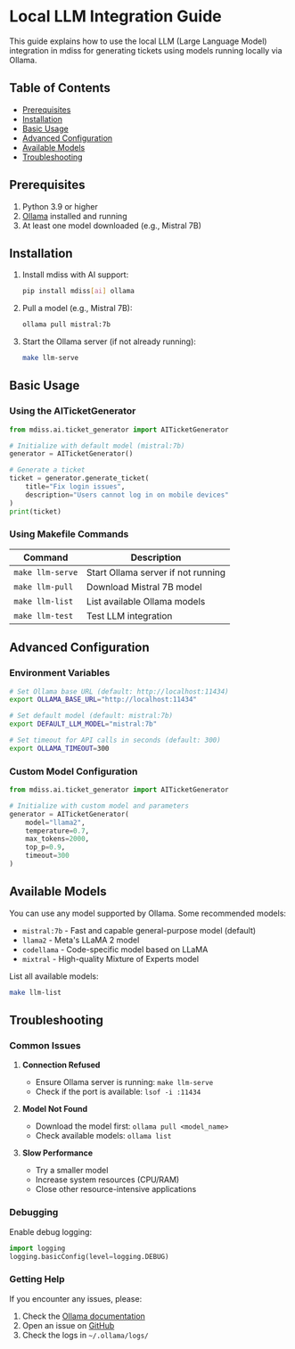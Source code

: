 # Local LLM Integration Guide

This guide explains how to use the local LLM (Large Language Model) integration in mdiss for generating tickets using models running locally via Ollama.

## Table of Contents
- [Prerequisites](#prerequisites)
- [Installation](#installation)
- [Basic Usage](#basic-usage)
- [Advanced Configuration](#advanced-configuration)
- [Available Models](#available-models)
- [Troubleshooting](#troubleshooting)

## Prerequisites

1. Python 3.9 or higher
2. [Ollama](https://ollama.ai/) installed and running
3. At least one model downloaded (e.g., Mistral 7B)

## Installation

1. Install mdiss with AI support:
   ```bash
   pip install mdiss[ai] ollama
   ```

2. Pull a model (e.g., Mistral 7B):
   ```bash
   ollama pull mistral:7b
   ```

3. Start the Ollama server (if not already running):
   ```bash
   make llm-serve
   ```

## Basic Usage

### Using the AITicketGenerator

```python
from mdiss.ai.ticket_generator import AITicketGenerator

# Initialize with default model (mistral:7b)
generator = AITicketGenerator()

# Generate a ticket
ticket = generator.generate_ticket(
    title="Fix login issues",
    description="Users cannot log in on mobile devices"
)
print(ticket)
```

### Using Makefile Commands

| Command | Description |
|---------|-------------|
| `make llm-serve` | Start Ollama server if not running |
| `make llm-pull` | Download Mistral 7B model |
| `make llm-list` | List available Ollama models |
| `make llm-test` | Test LLM integration |

## Advanced Configuration

### Environment Variables

```bash
# Set Ollama base URL (default: http://localhost:11434)
export OLLAMA_BASE_URL="http://localhost:11434"

# Set default model (default: mistral:7b)
export DEFAULT_LLM_MODEL="mistral:7b"

# Set timeout for API calls in seconds (default: 300)
export OLLAMA_TIMEOUT=300
```

### Custom Model Configuration

```python
from mdiss.ai.ticket_generator import AITicketGenerator

# Initialize with custom model and parameters
generator = AITicketGenerator(
    model="llama2",
    temperature=0.7,
    max_tokens=2000,
    top_p=0.9,
    timeout=300
)
```

## Available Models

You can use any model supported by Ollama. Some recommended models:

- `mistral:7b` - Fast and capable general-purpose model (default)
- `llama2` - Meta's LLaMA 2 model
- `codellama` - Code-specific model based on LLaMA
- `mixtral` - High-quality Mixture of Experts model

List all available models:
```bash
make llm-list
```

## Troubleshooting

### Common Issues

1. **Connection Refused**
   - Ensure Ollama server is running: `make llm-serve`
   - Check if the port is available: `lsof -i :11434`

2. **Model Not Found**
   - Download the model first: `ollama pull <model_name>`
   - Check available models: `ollama list`

3. **Slow Performance**
   - Try a smaller model
   - Increase system resources (CPU/RAM)
   - Close other resource-intensive applications

### Debugging

Enable debug logging:

```python
import logging
logging.basicConfig(level=logging.DEBUG)
```

### Getting Help

If you encounter any issues, please:
1. Check the [Ollama documentation](https://github.com/ollama/ollama)
2. Open an issue on [GitHub](https://github.com/wronai/mdiss/issues)
3. Check the logs in `~/.ollama/logs/`
